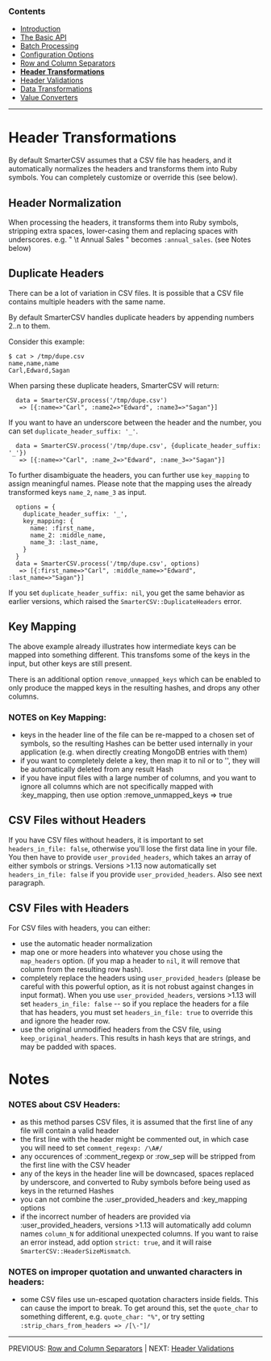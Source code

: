 
### Contents

  * [Introduction](./_introduction.md)
  * [The Basic API](./basic_api.md)
  * [Batch Processing](././batch_processing.md)
  * [Configuration Options](./options.md)
  * [Row and Column Separators](./row_col_sep.md)
  * [**Header Transformations**](./header_transformations.md)
  * [Header Validations](./header_validations.md)
  * [Data Transformations](./data_transformations.md)
  * [Value Converters](./value_converters.md)
    
--------------  

# Header Transformations

By default SmarterCSV assumes that a CSV file has headers, and it automatically normalizes the headers and transforms them into Ruby symbols. You can completely customize or override this (see below).

## Header Normalization

When processing the headers, it transforms them into Ruby symbols, stripping extra spaces, lower-casing them and replacing spaces with underscores. e.g. " \t Annual Sales  " becomes `:annual_sales`. (see Notes below)

## Duplicate Headers

There can be a lot of variation in CSV files. It is possible that a CSV file contains multiple headers with the same name. 

By default SmarterCSV handles duplicate headers by appending numbers 2..n to them.

Consider this example:

```
$ cat > /tmp/dupe.csv
name,name,name
Carl,Edward,Sagan
```

When parsing these duplicate headers, SmarterCSV will return:

```
  data = SmarterCSV.process('/tmp/dupe.csv')
   => [{:name=>"Carl", :name2=>"Edward", :name3=>"Sagan"}]
```

If you want to have an underscore between the header and the number, you can set `duplicate_header_suffix: '_'`.

```
  data = SmarterCSV.process('/tmp/dupe.csv', {duplicate_header_suffix: '_'})
   => [{:name=>"Carl", :name_2=>"Edward", :name_3=>"Sagan"}]
```
 
 To further disambiguate the headers, you can further use `key_mapping` to assign meaningful names. Please note that the mapping uses the already transformed keys `name_2`, `name_3` as input.
   
```
  options = {
    duplicate_header_suffix: '_', 
    key_mapping: {
      name: :first_name, 
      name_2: :middle_name, 
      name_3: :last_name,
    }
  }
  data = SmarterCSV.process('/tmp/dupe.csv', options)
   => [{:first_name=>"Carl", :middle_name=>"Edward", :last_name=>"Sagan"}]
```

If you set `duplicate_header_suffix: nil`, you get the same behavior as earlier versions, which raised the `SmarterCSV::DuplicateHeaders` error.

## Key Mapping

The above example already illustrates how intermediate keys can be mapped into something different.
This transfoms some of the keys in the input, but other keys are still present.

There is an additional option `remove_unmapped_keys` which can be enabled to only produce the mapped keys in the resulting hashes, and drops any other columns.

 
### NOTES on Key Mapping:
 * keys in the header line of the file can be re-mapped to a chosen set of symbols, so the resulting Hashes can be better used internally in your application (e.g. when directly creating MongoDB entries with them)
 * if you want to completely delete a key, then map it to nil or to '', they will be automatically deleted from any result Hash
 * if you have input files with a large number of columns, and you want to ignore all columns which are not specifically mapped with :key_mapping, then use option :remove_unmapped_keys => true

## CSV Files without Headers

If you have CSV files without headers, it is important to set `headers_in_file: false`, otherwise you'll lose the first data line in your file. 
You then have to provide `user_provided_headers`, which takes an array of either symbols or strings. Versions >1.13 now automatically set `headers_in_file: false` if you provide `user_provided_headers`. Also see next paragraph.


## CSV Files with Headers

For CSV files with headers, you can either:

* use the automatic header normalization
* map one or more headers into whatever you chose using the `map_headers` option.
  (if you map a header to `nil`, it will remove that column from the resulting row hash).
* completely replace the headers using `user_provided_headers` (please be careful with this powerful option, as it is not robust against changes in input format).
  When you use `user_provided_headers`, versions >1.13 will set `headers_in_file: false` -- so if you replace the headers for a file that has headers, you must set `headers_in_file: true` to override this and ignore the header row.
* use the original unmodified headers from the CSV file, using `keep_original_headers`. This results in hash keys that are strings, and may be padded with spaces.


# Notes

### NOTES about CSV Headers:
 * as this method parses CSV files, it is assumed that the first line of any file will contain a valid header
 * the first line with the header might be commented out, in which case you will need to set `comment_regexp: /\A#/`
 * any occurences of :comment_regexp or :row_sep will be stripped from the first line with the CSV header
 * any of the keys in the header line will be downcased, spaces replaced by underscore, and converted to Ruby symbols before being used as keys in the returned Hashes
 * you can not combine the :user_provided_headers and :key_mapping options
 * if the incorrect number of headers are provided via :user_provided_headers, versions >1.13 will automatically add column names `column_N` for additional unexpected columns. If you want to raise an error instead, add option `strict: true`, and it will raise `SmarterCSV::HeaderSizeMismatch`.

### NOTES on improper quotation and unwanted characters in headers:
 * some CSV files use un-escaped quotation characters inside fields. This can cause the import to break. To get around this, set the `quote_char` to something different, e.g. `quote_char: "%"`, or try setting `:strip_chars_from_headers => /[\-"]/` 

---------------
PREVIOUS: [Row and Column Separators](./row_col_sep.md) | NEXT: [Header Validations](./header_validations.md) 

